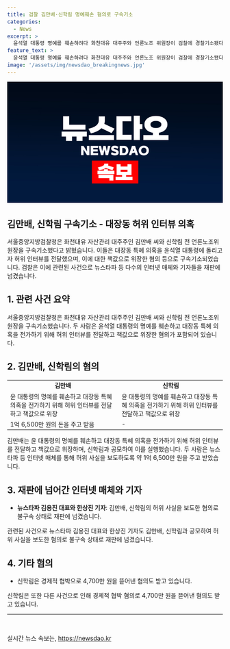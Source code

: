 ```yaml
---
title: 검찰 김만배·신학림 명예훼손 혐의로 구속기소
categories:
  - News
excerpt: >
  윤석열 대통령 명예를 훼손하려다 화천대유 대주주와 언론노조 위원장이 검찰에 경찰기소됐다. 명예훼손과 청탁금지법 위반 등 혐의로 구속기소된 두 사람은 대장동 특혜 의혹을 윤 대통령에 돌리고 1억 6,500만 원을 주고받은 것으로 알려졌다. 또한, 뉴스타파 등이 허위 사실을 보도하도록 공모한 혐의로 다른 관계자들도 재판에 넘겨졌다.
feature_text: >
  윤석열 대통령 명예를 훼손하려다 화천대유 대주주와 언론노조 위원장이 검찰에 경찰기소됐다. 명예훼손과 청탁금지법 위반 등 혐의로 구속기소된 두 사람은 대장동 특혜 의혹을 윤 대통령에 돌리고 1억 6,500만 원을 주고받은 것으로 알려졌다. 또한, 뉴스타파 등이 허위 사실을 보도하도록 공모한 혐의로 다른 관계자들도 재판에 넘겨졌다.
image: '/assets/img/newsdao_breakingnews.jpg'
---
```


<p><img src="/assets/img/newsdao_breakingnews.jpg" alt="firstkoreanews 속보" /></p>

<h2 data-ke-size="size32"><b>김만배, 신학림 구속기소 - 대장동 허위 인터뷰 의혹</b></h2>

<p data-ke-size="size16">서울중앙지방검찰청은 화천대유 자산관리 대주주인 김만배 씨와 신학림 전 언론노조위원장을 구속기소했다고 밝혔습니다. 이들은 대장동 특혜 의혹을 윤석열 대통령에 돌리고자 허위 인터뷰를 전달했으며, 이에 대한 책값으로 위장한 혐의 등으로 구속기소되었습니다. 검찰은 이에 관련된 사건으로 뉴스타파 등 다수의 인터넷 매체와 기자들을 재판에 넘겼습니다.</p>

<h2 data-ke-size="size26">1. <b>관련 사건 요약</b></h2>

<p data-ke-size="size16">서울중앙지방검찰청은 화천대유 자산관리 대주주인 김만배 씨와 신학림 전 언론노조위원장을 구속기소했습니다. 두 사람은 윤석열 대통령의 명예를 훼손하고 대장동 특혜 의혹을 전가하기 위해 허위 인터뷰를 전달하고 책값으로 위장한 혐의가 포함되어 있습니다.</p>

<h2 data-ke-size="size26">2. <b>김만배, 신학림의 혐의</b></h2>

<table>
    <tr>
        <td style="text-align: center; height: 17px;"><b>김만배</b></td>
        <td style="text-align: center; height: 17px;"><b>신학림</b></td>
    </tr>
    <tr>
        <td>윤 대통령의 명예를 훼손하고 대장동 특혜 의혹을 전가하기 위해 허위 인터뷰를 전달하고 책값으로 위장</td>
        <td>윤 대통령의 명예를 훼손하고 대장동 특혜 의혹을 전가하기 위해 허위 인터뷰를 전달하고 책값으로 위장</td>
    </tr>
    <tr>
        <td>1억 6,500만 원의 돈을 주고 받음</td>
        <td>-</td>
    </tr>
</table>

<p data-ke-size="size16">김만배는 윤 대통령의 명예를 훼손하고 대장동 특혜 의혹을 전가하기 위해 허위 인터뷰를 전달하고 책값으로 위장하며, 신학림과 공모하여 이를 실행했습니다. 두 사람은 뉴스타파 등 인터넷 매체를 통해 허위 사실을 보도하도록 약 1억 6,500만 원을 주고 받았습니다.</p>

<h2 data-ke-size="size26">3. <b>재판에 넘어간 인터넷 매체와 기자</b></h2>

<ul>
    <li><b>뉴스타파 김용진 대표와 한상진 기자</b>: 김만배, 신학림의 허위 사실을 보도한 혐의로 불구속 상태로 재판에 넘겼습니다.</li>
</ul>

<p data-ke-size="size16">관련된 사건으로 뉴스타파 김용진 대표와 한상진 기자도 김만배, 신학림과 공모하여 허위 사실을 보도한 혐의로 불구속 상태로 재판에 넘겼습니다.</p>

<h2 data-ke-size="size26">4. <b>기타 혐의</b></h2>

<ul>
    <li>신학림은 경제적 협박으로 4,700만 원을 뜯어낸 혐의도 받고 있습니다.</li>
</ul>

<p data-ke-size="size16">신학림은 또한 다른 사건으로 인해 경제적 협박 혐의로 4,700만 원을 뜯어낸 혐의도 받고 있습니다.</p>

<hr>

<p data-ke-size="size16">&nbsp;</p>
실시간 뉴스 속보는, <a href="https://newsdao.kr" rel="dofollow">https://newsdao.kr</a>


